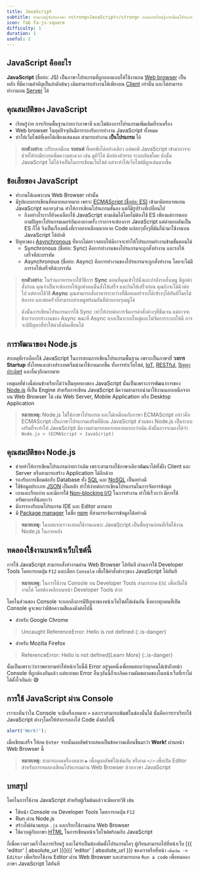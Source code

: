 ```yaml
---
title: JavaScript
subtitle: ทำความรู้จักกับภาษา <strong>JavaScript</strong> ก่อนการเรียนรู้การเขียนโปรแกรมเบื้องต้น
icon: fab fa-js-square
difficulty: 1
duration: 1
useful: 2
---
```


## JavaScript คืออะไร

**JavaScript** (ชื่อย่อ: JS) เป็นภาษาโปรแกรมที่ถูกออกแบบให้ใช้งานบน [Web browser](https://th.wikipedia.org/wiki/เว็บเบราว์เซอร์) เป็นหลัก ที่มีความสำคัญเป็นลำดับต้นๆ เดิมสามารถทำงานได้เพียงบน [Client](https://th.wikipedia.org/wiki/เครื่องลูกข่าย) เท่านั้น และไม่สามารถทำงานบน [Server](https://th.wikipedia.org/wiki/เซิร์ฟเวอร์) ได้

## คุณสมบัติของ JavaScript

- เรียนรู้ง่าย การเรียนพื้นฐานง่ายกว่าภาษาซี และไม่ต้องการโปรแกรมเพิ่มเติมที่รกเครื่อง
- Web browser ในยุคปัจจุบันมีการรองรับการทำงาน JavaScript ทั้งหมด
- ทำให้เว็บไซต์ที่เคยได้เพียงแสดงผล สามารถทำงาน **เป็นโปรแกรม** ได้

> **ยกตัวอย่าง:** เปรียบเสมือน **รถยนต์** ที่เคยขับได้อย่างเดียว แต่พอมี JavaScript เข้ามาอาจจะช่วยให้รถมีระบบเพิ่มความสะดวก เช่น ดูทีวีได้ มีกล้องท้ายรถ ระบบกันขโมย ดังนั้น JavaScript ไม่ได้จำเป็นในการเขียนเว็บไซต์ แต่จะทำให้เว็บไซต์มีลูกเล่นมากขึ้น

## ข้อเสียของ JavaScript

- ทำงานได้เฉพาะบน Web Browser เท่านั้น
- มีรูปแบบการเขียนที่หลากหลายมาก เพราะ [ECMAScript (ชื่อย่อ: ES)](https://en.wikipedia.org/wiki/ECMAScript) เข้ามามีบทบาทแทน JavaScript หลายๆส่วน ทำให้การเขียนโปรแกรมสั้นลง แต่ก็มีรูปร่างที่เปลี่ยนไป
  - ถึงอย่างไรเราก็ยังคงเลือกใช้ JavaScript ตามเดิมได้โดยไม่ต้องใช้ ES เพียงแต่การตอบถามปัญหาโปรแกรมเมอร์กันเองบางครั้ง เราอาจจะต้องการ JavaScript แต่คำตอบดันเป็น ES ก็ได้ จึงเป็นเรื่องหนึ่งที่เราอยากเตือนหากเจอ Code แปลกๆทั้งๆที่มันก็นำมาใช้งานบน JavaScript ได้ปกติ
- ปัญหาของ [Asynchronous](https://en.wikipedia.org/wiki/Asynchrony_(computer_programming)) ที่หากไม่ตรวจสอบให้ดีอาจจะทำให้โปรแกรมทำงานข้ามขั้นตอนได้
  - Synchronous (ชื่อย่อ: Sync) คือการทำงานของโปรแกรมจะถูกสั่งทำงาน และรอให้เสร็จทีล่ะบรรทัด
  - Asynchronous (ชื่อย่อ: Async) คือการทำงานของโปรแกรมจะถูกสั่งทำงาน โดยจะไม่มีการรอให้เสร็จทีล่ะบรรทัด

> **ยกตัวอย่าง:** ในร้านอาหารหากใช้วิธีการ **Sync** ตอนที่คุณเข้าไปนั่งและกำลังรอสั่งเมนู มีลูกค้าสั่งก่อน คุณจำเป็นจะต้องรอให้ลูกค้าคนนั้นสั่งให้เสร็จ และกินให้เสร็จก่อน คุณถึงจะได้คิวต่อไป แต่หากใช้วิธี **Async** คุณสามารถสั่งอาหารระหว่างที่มีออเดอร์จากโต๊ะข้างๆได้ทันทีโดยไม่ต้องรอ และพ่อครัวก็สามารถทำเมนูพร้อมกันทีล่ะหลายๆเมนูได้
>
> ดังนั้นการเขียนโปรแกรมการใช้ Sync ะทำให้ง่ายต่อการจัดการคำสั่งต่างๆที่ชัดเจน แต่อาจจะช้ากว่าการทำงานของ Async ขณะที่ Async หากเป็นระบบใหญ่และไม่จัดการระบบให้ดี อาจจะมีปัญหาที่ทำให้คำสั่งผิดเพี้ยนได้

## การพัฒนาของ Node.js

สาเหตุที่เราเลือกใช้ JavaScript ในการสอนการเขียนโปรแกรมพื้นฐาน เพราะเป็นภาษาที่ **วงการ Startup** ทั้งไทยและต่างประเทศเริ่มนำมาใช้งานมากขึ้น ทั้งการทำเว็บไซต์, [IoT](https://th.wikipedia.org/wiki/อินเทอร์เน็ตของสรรพสิ่ง), [RESTful](https://en.wikipedia.org/wiki/Representational_state_transfer), [ปัญญาประดิษฐ์](https://th.wikipedia.org/wiki/ปัญญาประดิษฐ์) และอื่นๆอีกมากมาย

เหตุผลที่ช่วงนี้ค่อนข้างเรียกได้ว่าเป็นยุคทองของ JavaScript นั้นเป็นเพราะการพัฒนาการของ [Node.js](https://nodejs.org/) ที่เป็น Engine สำหรับการเขียน JavaScript มีความสามารถนำมาใช้งานนอกเหนือจากบน Web Browser ได้ เช่น Web Server, Mobile Application หรือ Desktop Application

> **หมายเหตุ:** Node.js ไม่ใช่ภาษาโปรแกรม และไม่เหมือนกับภาษา ECMAScript กล่าวคือ ECMAScript เป็นภาษาโปรแกรมเสริมที่มีบน JavaScript ส่วนของ Node.js เป็นระบบเสริมที่จะทำให้ JavaScript มีความสามารถหลากหลายมากกว่าเดิม ดังนั้นอาจจะมองได้ว่า `Node.js > (ECMAScript > JavaScript)`

## คุณสมบัติของ Node.js

- ช่วยทำให้การเขียนโปรแกรมง่ายกว่าเดิม เพราะสามารถใช้ภาษาเดียวพัฒนาได้ทั้งฝั่ง Client และ Server หรือสามารถสร้าง Application ได้อีกด้วย
- รองรับการเชื่อมต่อกับ Database ทั้ง [SQL](https://th.wikipedia.org/wiki/ภาษาสอบถามเชิงโครงสร้าง) และ [NoSQL](https://en.wikipedia.org/wiki/NoSQL) เป็นอย่างดี
- ใช้ข้อมูลประเภท [JSON](https://developer.mozilla.org/en-US/docs/Glossary/JSON) เป็นหลัก ทำให้ง่ายต่อการเขียนโปรแกรมในการจัดการข้อมูล
- เบาและเรียบง่าย และมีการใช้ [Non-blocking I/O](https://en.wikipedia.org/wiki/Asynchronous_I/O) ในการทำงาน ทำให้เร็วกว่า มีการใช้ทรัพยากรที่น้อยกว่า
- มีการรองรับบนโปรแกรม IDE และ Editor มากมาย
- มี [Package manager](https://en.wikipedia.org/wiki/Package_manager) ในชื่อ [npm](https://en.wikipedia.org/wiki/Npm_(software)) ที่สามารถจัดการข้อมูลได้อย่างดี

> **หมายเหตุ:** ในบทแรกเราจะสอนใช้งานเฉพาะ JavaScript เป็นพื้นฐานก่อนที่เริ่มใช้งาน Node.js ในภายหลัง

## ทดลองใช้งานบนหน้าเว็บไซต์นี้

การใช้ JavaScript สามารถสั่งทำงานผ่าน Web Browser ได้ทันที ผ่านการใช้ Developer Tools โดยการกดปุ่ม `F12` และเลือก `Console` เพื่อใช้คำสั่งต่างๆของ JavaScript ได้ทันที

> **หมายเหตุ:** ในการใช้งาน Console บน Developer Tools สามารถกด `ESC` เพื่อเปิดใช้งานได้ โดยต้องคลิกบนหน้า Developer Tools ด้วย

โดยในส่วนของ Console จะบอกถึงการมีปัญหาของหน้าเว็บไซต์ได้เช่นกัน ซึ่งหากทุกคนที่เปิด Console ดูจะพบว่ามีข้อความสีแดงดังต่อไปนี้

- สำหรับ Google Chrome

> Uncaught ReferenceError: Hello is not defined
{:.is-danger}

- สำหรับ Mozilla Firefox

> ReferenceError: Hello is not defined[Learn More]
{:.is-danger}

<script>
  console.log(Hello);
</script>

นั้นเป็นเพราะว่าเราพยายามทำให้หน้าเว็บนี้มี Error อยู่จุดหนึ่งเพื่อทดสอบว่าทุกคนได้เข้าถึงหน้า Console ที่ถูกต้องกันแล้ว แต่หากพบ Error อื่นๆอันนี้ก็จะเกิดความผิดพลาดของในหน้าเว็บที่เราไม่ได้ตั้งใจกันล่ะ 😅

## การใช้ JavaScript ผ่าน Console

เราจะเห็นว่าใน Console จะมีเครื่องหมาย `>` และเราสามารถพิมพ์ในช่องนั้นได้ นั้นคือการเราเรียกใช้ JavaScript ต่างๆโดยให้ทำการลองใส่ Code ดังต่อไปนี้

```javascript
alert('Work!');
```

เมื่อเขียนเสร็จ ให้กด `Enter` จากนั้นผลลัพธ์จะแสดงเป็นข้อความเตือนขึ้นมาว่า **Work!** ผ่านหน้า Web Browser นี้

> **หมายเหตุ:** สามารถกดเครื่องหมาย `▶` เพื่อดูผลลัพธ์ได้เช่นกัน หรือกด `</>` เพื่อเปิด Editor สำหรับการทดลองเขียนโปรแกรมผ่าน Web Browser ด้วยภาษา JavaScript

## บทสรุป

โดยในการใช้งาน JavaScript สำหรับผู้เริ่มต้นแล้วจะมีหลายวิธี เช่น

- ใช้หน้า Console บน Developer Tools โดยการกดปุ่ม `F12`
- Run ผ่าน Node.js
- สร้างไฟล์นามสกุล `.js` และเรียกใช้งานผ่าน Web Browser
- ใช้ควบคู่กับภาษา [HTML](https://th.wikipedia.org/wiki/เอชทีเอ็มแอล) ในการเขียนหน้าเว็บไซต์พร้อมกับ JavaScript

ก็เพื่อความรวดเร็วในการเรียนรู้ และไม่จำเป็นต้องติดตั้งโปรแกรมใดๆ ผู้เรียนสามารถไปที่หน้าเว็บ [{{ 'editor' | absolute_url }}]({{ 'editor' | absolute_url }}) ของเราหรือที่หน้า `เพิ่มเติม -> Editor` เพื่อเรียกใช้งาน Editor ผ่าน Web Browser และสามารถกด `Run a code` เพื่อทดลองภาษา JavaScript ได้ทันที
